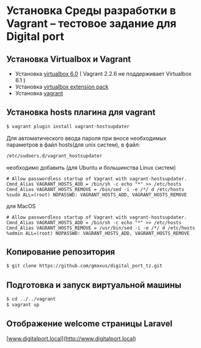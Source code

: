 # Установка Среды разработки в Vagrant – тестовое задание для Digital port 

## Установка Virtualbox и Vagrant
* Установка [virtualbox 6.0](https://www.virtualbox.org/wiki/Download_Old_Builds_6_0) ( Vagrant 2.2.6 не поддерживает Virtualbox 6.1 )
* Установка [virtualbox extension pack](https://www.virtualbox.org/wiki/Download_Old_Builds_6_0)
* Установка [vagrant](https://www.vagrantup.com/downloads.html)

## Установка hosts плагина для vagrant
```bash
$ vagrant plugin install vagrant-hostsupdater
```
Для автоматического ввода пароля при вносе необходимых параметров в файл hosts(для unix систем), в файл:
```bash
/etc/sudoers.d/vagrant_hostsupdater
```
необходимо добавить (для Ubuntu и большинства Linux систем)
```
# Allow passwordless startup of Vagrant with vagrant-hostsupdater.
Cmnd_Alias VAGRANT_HOSTS_ADD = /bin/sh -c echo "*" >> /etc/hosts
Cmnd_Alias VAGRANT_HOSTS_REMOVE = /bin/sed -i -e /*/ d /etc/hosts
%sudo ALL=(root) NOPASSWD: VAGRANT_HOSTS_ADD, VAGRANT_HOSTS_REMOVE
```
для MacOS
```
# Allow passwordless startup of Vagrant with vagrant-hostsupdater.
Cmnd_Alias VAGRANT_HOSTS_ADD = /bin/sh -c echo "*" >> /etc/hosts
Cmnd_Alias VAGRANT_HOSTS_REMOVE = /usr/bin/sed -i -e /*/ d /etc/hosts
%admin ALL=(root) NOPASSWD: VAGRANT_HOSTS_ADD, VAGRANT_HOSTS_REMOVE
```
 
## Копирование репозитория	
```bash
$ git clone https://github.com/gmaxus/digital_port_tz.git
```

## Подготовка и запуск виртуальной машины
```bash
$ cd ../../vagrant
$ vagrant up
```

## Отображение welcome страницы Laravel
 [www.digitalport.local](http://www.digitalport.local)